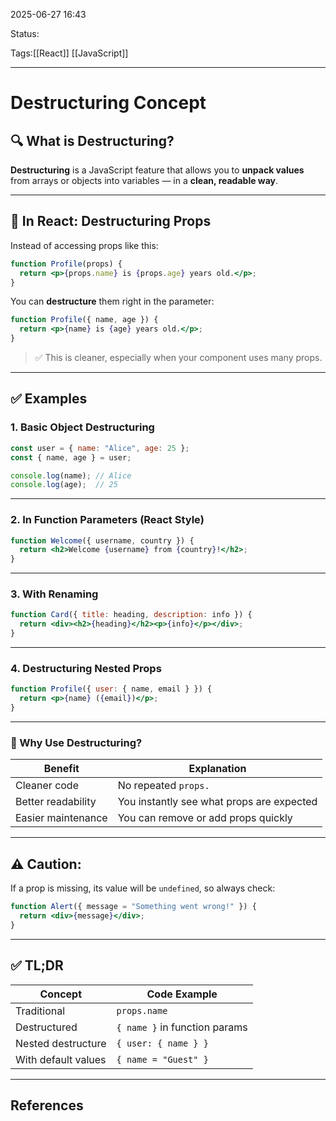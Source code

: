
2025-06-27 16:43

Status:

Tags:[[React]] [[JavaScript]]

---
# Destructuring Concept

## 🔍 What is Destructuring?

**Destructuring** is a JavaScript feature that allows you to **unpack values** from arrays or objects into variables — in a **clean, readable way**.

---

## 🧱 In React: Destructuring Props

Instead of accessing props like this:

```jsx
function Profile(props) {
  return <p>{props.name} is {props.age} years old.</p>;
}
```

You can **destructure** them right in the parameter:

```jsx
function Profile({ name, age }) {
  return <p>{name} is {age} years old.</p>;
}
```

> ✅ This is cleaner, especially when your component uses many props.

---

## ✅ Examples

### 1. **Basic Object Destructuring**

```js
const user = { name: "Alice", age: 25 };
const { name, age } = user;

console.log(name); // Alice
console.log(age);  // 25
```

---

### 2. **In Function Parameters (React Style)**

```jsx
function Welcome({ username, country }) {
  return <h2>Welcome {username} from {country}!</h2>;
}
```

---

### 3. **With Renaming**

```jsx
function Card({ title: heading, description: info }) {
  return <div><h2>{heading}</h2><p>{info}</p></div>;
}
```

---

### 4. **Destructuring Nested Props**

```jsx
function Profile({ user: { name, email } }) {
  return <p>{name} ({email})</p>;
}
```

---

### 🧠 Why Use Destructuring?

| Benefit            | Explanation                               |
| ------------------ | ----------------------------------------- |
| Cleaner code       | No repeated `props.`                      |
| Better readability | You instantly see what props are expected |
| Easier maintenance | You can remove or add props quickly       |

---

## ⚠️ Caution:

If a prop is missing, its value will be `undefined`, so always check:

```jsx
function Alert({ message = "Something went wrong!" }) {
  return <div>{message}</div>;
}
```

---

## ✅ TL;DR

|Concept|Code Example|
|---|---|
|Traditional|`props.name`|
|Destructured|`{ name }` in function params|
|Nested destructure|`{ user: { name } }`|
|With default values|`{ name = "Guest" }`|



---
## References